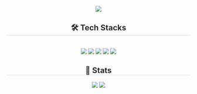 <!-- 헤더 -->
<div align= "center">
    <img src="https://capsule-render.vercel.app/api?type=waving&color=0033ff&height=240&text=Hello,%20World!&animation=&fontColor=000000&fontSize=70" />
</div>

<!-- 기술스택 -->
<div align= "center">
    <h2 style="border-bottom: 1px solid #d8dee4; color: #282d33;"> 🛠️ Tech Stacks </h2> <br> 
    <div style="margin: 0 auto; text-align: center;" align= "center"> <img src="https://img.shields.io/badge/HTML5-E34F26?style=flat&logo=HTML5&logoColor=white">
          <img src="https://img.shields.io/badge/CSS3-1572B6?style=flat&logo=CSS3&logoColor=white">
          <img src="https://img.shields.io/badge/Javascript-F7DF1E?style=flat&logo=Javascript&logoColor=white">
          <img src="https://img.shields.io/badge/React-61DAFB?style=flat&logo=React&logoColor=white">
          <img src="https://img.shields.io/badge/Notion-000000?style=flat&logo=Notion&logoColor=white">
          <br/></div>
</div>

<!-- 스탯 -->
<div align= "center"> 
  <h2 style="border-bottom: 1px solid #d8dee4; color: #282d33;"> 🏅 Stats </h2> <div align= "center"> <img src="https://github-readme-stats.vercel.app/api?username=Captain-Kim&bg_color=180,4336f7,00000000&title_color=ffffff&text_color=ffffff"/> <img src="https://github-readme-stats.vercel.app/api/top-langs/?username=Captain-Kim&layout=compact&bg_color=180,4336f7,00000000&title_color=ffffff&text_color=ffffff"/> </div> 
</div>
